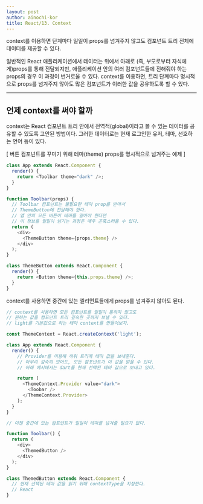 ```yaml
---
layout: post
author: ainochi-kor
title: React/13. Context
---
```


context를 이용하면 단계마다 일일이 props를 넘겨주지 않고도 컴포넌트 트리 전체에 데이터를 제공할 수 있다.  
  
일반적인 React 애플리케이션에서 데이터는 위에서 아래로 (즉, 부모로부터 자식에게)props를 통해 전달되지만, 애플리케이션 안의 여러 컴포넌트들에 전해줘야 하는 props의 경우 이 과정이 번거로울 수 있다. context를 이용하면, 트리 단꼐마다 명시적으로 props를 넘겨주지 않아도 많은 컴포넌트가 이러한 값을 공유하도록 할 수 있다.

---

## 언제 context를 써야 할까

context는 React 컴포넌트 트리 안에서 전역적(global)이라고 볼 수 있는 데이터를 공유할 수 있도록 고안된 방법이다. 그러한 데이터로는 현재 로그인한 유저, 테마, 선호하는 언어 등이 있다.  

[ 버튼 컴포넌트를 꾸미기 위해 테마(theme) props를 명시적으로 넘겨주는 예제 ]

``` js
class App extends React.Component {
  render() {
    return <Toolbar theme="dark" />;
  }
}

function Toolbar(props) {
  // Toolbar 컴포넌트는 불필요한 테마 prop를 받아서
  // ThemeButton에 전달해야 한다.
  // 앱 안의 모든 버튼이 테마를 알아야 한다면
  // 이 정보를 일일이 넘기는 과정은 매우 곤혹스러울 수 있다.
  return (
    <div>
      <ThemeButton theme={props.theme} />
    </div>
  );
}

class ThemeButton extends React.Component {
  render() {
    return <Button theme={this.props.theme} />;
  }
}
```

context를 사용하면 중간에 있는 엘리먼트들에게 props를 넘겨주지 않아도 된다.

``` js
// context를 사용하면 모든 컴포넌트를 일일이 통하지 않고도
// 원하는 값을 컴포넌트 트리 깊숙한 곳까지 보낼 수 있다.
// light를 기본값으로 하는 테마 context를 만들어보자.

const ThemeContext = React.createContext('light');

class App extends React.Component {
  render() {
    // Provider를 이용해 하위 트리에 테마 값을 보내준다.
    // 아무리 깊숙히 있어도, 모든 컴포넌트가 이 값을 읽을 수 있다.
    // 아래 예시에서는 dart를 현재 선택된 테마 값으로 보내고 있다.

    return (
      <ThemeContext.Provider value="dark">
        <Toobar />
      </ThemeContext.Provider>
    );
  }
}

// 이젠 중간에 있는 컴포넌트가 일일이 테마를 넘겨줄 필요가 없다.

function Toolbar() {
  return (
    <div>
      <ThemedButton />
    </div>
  );
}

class ThemedButton extends React.Component {
  // 현재 선택된 테마 값을 읽기 위해 contextType을 지정한다.
  // React
}
```

